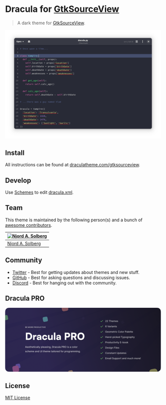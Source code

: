 # Dracula for [GtkSourceView](https://wiki.gnome.org/Projects/GtkSourceView)

> A dark theme for [GtkSourceView](https://wiki.gnome.org/Projects/GtkSourceView).

![Screenshot](./screenshot.png)

## Install

All instructions can be found at [draculatheme.com/gtksourceview](https://draculatheme.com/gtksourceview).

## Develop

Use [Schemes](https://gitlab.gnome.org/chergert/schemes) to edit [dracula.xml](./dracula.xml).

## Team

This theme is maintained by the following person(s) and a bunch of [awesome contributors](https://github.com/dracula/gtksourceview/graphs/contributors).

| [![Njord A. Solberg](https://github.com/solbero.png?size=100)](https://github.com/solbero) |
| ------------------------------------------------------------------------------------------ |
| [Njord A. Solberg](https://github.com/solbero)                                             |

## Community

- [Twitter](https://twitter.com/draculatheme) - Best for getting updates about themes and new stuff.
- [GitHub](https://github.com/dracula/dracula-theme/discussions) - Best for asking questions and discussing issues.
- [Discord](https://draculatheme.com/discord-invite) - Best for hanging out with the community.

## Dracula PRO

[![Dracula PRO](./.github/dracula-pro.png)](https://draculatheme.com/pro)

## License

[MIT License](./LICENSE)
